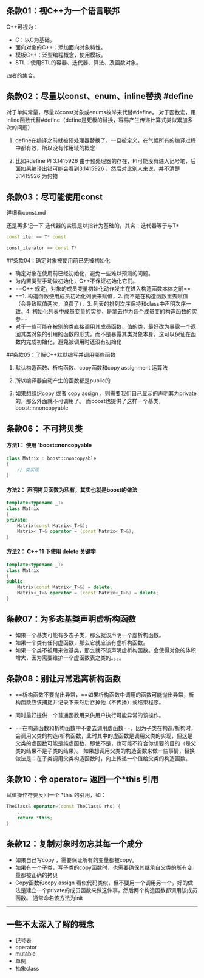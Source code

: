 ## 条款01：视C++为一个语言联邦

C++可视为：

- C：以C为基础。
- 面向对象的C++：添加面向对象特性。
- 模板C++：泛型编程概念，使用模板。
- STL：使用STL的容器、迭代器、算法、及函数对象。

四者的集合。



## 条款02：尽量以const、enum、inline替换 #define

对于单纯常量，尽量以const对象或enums枚举来代替#define。
对于函数宏，用inline函数代替#define（define是死板的替换，容易产生传递计算式类似累加多次的问题）

1. define在编译之前就被预处理器替换了，一旦被定义，在气候所有的编译过程中都有效，所以没有作用域的概念

2. 比如#define PI  3.1415926  由于预处理器的存在，PI可能没有进入记号笔，后面如果编译出错可能会看到3.1415926  ，然后对比别人来说，并不清楚3.1415926 为何物



## 条款03：尽可能使用const

详细看const.md 

还是再多记一下 迭代器的实现是以指针为基础的，其实：迭代器等于与T* 

```cpp
const iter == T* const 

const_iterator == const T*

```



##条款04：确定对象被使用前已先被初始化

- 确定对象在使用前已经初始化，避免一些难以预测的问题。
- 为内置类型手动做初始化，C++不保证初始化它们。
- ==C++ 规定，对象的成员变量初始化动作发生在进入构造函数本体之前==
- ==1. 构造函数使用成员初始化列表来赋值，2. 而不是在构造函数里去赋值（会导致赋值两次，浪费了），3. 列表的排列次序保持和class中声明次序一致。4. 初始化列表中成员变量的实参，是拿去作为各个成员变的构造函数的实参==
- 对于一些可能在被别的类直接调用其成员函数、值的类，最好改为暴露一个返回其类对象的引用的函数的形式，而不是暴露其类对象本身，这可以保证在函数内完成初始化，避免被调用时还没有初始化



##条款05：了解C++默默编写并调用哪些函数

1. 默认构造函数、析构函数、copy函数和copy assignment 运算法

2. 所以编译器自动产生的函数都是public的

3. 如果想组织copy 或者 copy assign ，则需要我们自己显示的声明其为private的，那么外面就不可调用了。 而boost也提供了这样一个基类，boost::nnoncopyable



## 条款06： 不可拷贝类

#### 方法1： 使用 `boost::noncopyable

```cpp
class Matrix : boost::noncopyable
{
    // 类实现
}
```

#### 方法2： 声明拷贝函数为私有，其实也就是boost的做法

```cpp
template<typename _T>
class Matrix 
{
private:
    Matrix(const Matrix<_T>&);
    Matrix<_T>& operator = (const Matrix<_T>&);
}
```

#### 方法2： C++ 11 下使用 delete 关键字

```cpp
template<typename _T>
class Matrix 
{
public:
    Matrix(const Matrix<_T>&) = delete;
    Matrix<_T>& operator = (const Matrix<_T>&) = delete;
}
```

## 条款07：为多态基类声明虚析构函数

- 如果一个基类可能有多态子类，那么就该声明一个虚析构函数。
- 如果一个类有任何虚函数，那么它就应该有虚析构函数。
- 如果一个类不被用来做基类，那么就不该声明虚析构函数。会使得对象的体积增大，因为需要维护一个虚函数表之类的。。。。



## 条款08：别让异常逃离析构函数

- ==析构函数不要抛出异常，==如果析构函数中调用的函数可能抛出异常，析构函数应该捕捉并记录下来然后吞掉他（不传播）或结束程序。

- 同时最好提供一个普通函数用来供用户执行可能异常的该操作。

- ==在构造函数和析构函数中不要去调用虚函数==，因为子类在构造/析构时，会调用父类的构造/析构函数，此时其中的虚函数是调用父类的实现，但这是父类的虚函数可能是纯虚函数，即使不是，也可能不符合你想要的目的（是父类的结果不是子类的结果）。
  如果想调用父类的构造函数来做一些事情，替换做法是：在子类调用父类构造函数时，向上传递一个值给父类的构造函数。

  

## 条款10：令 operator= 返回一个*this 引用

赋值操作符要反回一个 *this 的引用，如：

```cpp
TheClass& operator=(const TheClass& rhs) {
    ...
    return *this;
}
```



## 条款12：复制对象时勿忘其每一个成分

- 如果自己写copy ，需要保证所有的变量都被copy。 
- 如果有一个子类，写子类的copy函数时，也需要确保其继承自父类的所有变量都被正确的拷贝
- Copy函数和copy assign 看似代码类似，但不要用一个调用另一个，好的做法是建立一个private的成员函数来做这件事，然后两个构造函数都调用该成员函数。 通常命名该方法为init 



-----

## 一些不太深入了解的概念

- 记号表
- operator 
- mutable
- 单例
- 抽象class 